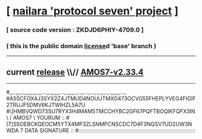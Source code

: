 
# [ [nailara 'protocol seven' project](http://nailara.network/) ]

### [ source code version : ZKDJD6PHIY-4709.0 ]

### ( this is the public domain [license](../license)d 'base' branch )
---
## current [release](https://github.com/nailara-technologies/protocol-7/releases) \\\\// [AMOS7-v2.33.4](https://github.com/nailara-technologies/protocol-7/releases/tag/AMOS7-v2.33.4)
---

#,,..,,,.,.,,,,,,,,.,,...,,.,,,,,,...,.,,,,,.,..,,...,...,.,.,,,.,..,,,,,,...,
#A5SCFOX4J3SYX2Z4JTMUD4NOUUTMXO473OCVG55FHEPLYVEG4FIGIF2TRUJF5DMV6KJTWIHZL5A7U
#\\\|HMBVQWD73SU7RYX3H4MAM5TMCCHYBC2GF67PQFTBOQIKFQFX3IN \ / AMOS7 \ YOURUM ::
#\[7]SSOEBCKQEOCM5YTX4MP3ZLSNMPCNSCDC7D4F3NQSV7UD2UW3NWDA 7  DATA SIGNATURE ::
#:::::::::::::::::::::::::::::::::::::::::::::::::::::::::::::::::::::::::::::
